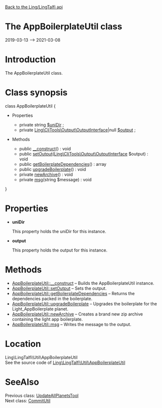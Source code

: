 [Back to the Ling/LingTalfi api](https://github.com/lingtalfi/LingTalfi/blob/master/doc/api/Ling/LingTalfi.md)



The AppBoilerplateUtil class
================
2019-03-13 --> 2021-03-08






Introduction
============

The AppBoilerplateUtil class.



Class synopsis
==============


class <span class="pl-k">AppBoilerplateUtil</span>  {

- Properties
    - private string [$uniDir](#property-uniDir) ;
    - private [Ling\CliTools\Output\OutputInterface](https://github.com/lingtalfi/CliTools/blob/master/doc/api/Ling/CliTools/Output/OutputInterface.md)|null [$output](#property-output) ;

- Methods
    - public [__construct](https://github.com/lingtalfi/LingTalfi/blob/master/doc/api/Ling/LingTalfi/Util/AppBoilerplateUtil/__construct.md)() : void
    - public [setOutput](https://github.com/lingtalfi/LingTalfi/blob/master/doc/api/Ling/LingTalfi/Util/AppBoilerplateUtil/setOutput.md)([Ling\CliTools\Output\OutputInterface](https://github.com/lingtalfi/CliTools/blob/master/doc/api/Ling/CliTools/Output/OutputInterface.md) $output) : void
    - public [getBoilerplateDependencies](https://github.com/lingtalfi/LingTalfi/blob/master/doc/api/Ling/LingTalfi/Util/AppBoilerplateUtil/getBoilerplateDependencies.md)() : array
    - public [upgradeBoilerplate](https://github.com/lingtalfi/LingTalfi/blob/master/doc/api/Ling/LingTalfi/Util/AppBoilerplateUtil/upgradeBoilerplate.md)() : void
    - private [newArchive](https://github.com/lingtalfi/LingTalfi/blob/master/doc/api/Ling/LingTalfi/Util/AppBoilerplateUtil/newArchive.md)() : void
    - private [msg](https://github.com/lingtalfi/LingTalfi/blob/master/doc/api/Ling/LingTalfi/Util/AppBoilerplateUtil/msg.md)(string $message) : void

}




Properties
=============

- <span id="property-uniDir"><b>uniDir</b></span>

    This property holds the uniDir for this instance.
    
    

- <span id="property-output"><b>output</b></span>

    This property holds the output for this instance.
    
    



Methods
==============

- [AppBoilerplateUtil::__construct](https://github.com/lingtalfi/LingTalfi/blob/master/doc/api/Ling/LingTalfi/Util/AppBoilerplateUtil/__construct.md) &ndash; Builds the AppBoilerplateUtil instance.
- [AppBoilerplateUtil::setOutput](https://github.com/lingtalfi/LingTalfi/blob/master/doc/api/Ling/LingTalfi/Util/AppBoilerplateUtil/setOutput.md) &ndash; Sets the output.
- [AppBoilerplateUtil::getBoilerplateDependencies](https://github.com/lingtalfi/LingTalfi/blob/master/doc/api/Ling/LingTalfi/Util/AppBoilerplateUtil/getBoilerplateDependencies.md) &ndash; Returns the dependencies packed in the boilerplate.
- [AppBoilerplateUtil::upgradeBoilerplate](https://github.com/lingtalfi/LingTalfi/blob/master/doc/api/Ling/LingTalfi/Util/AppBoilerplateUtil/upgradeBoilerplate.md) &ndash; Upgrades the boilerplate for the Light_AppBoilerplate planet.
- [AppBoilerplateUtil::newArchive](https://github.com/lingtalfi/LingTalfi/blob/master/doc/api/Ling/LingTalfi/Util/AppBoilerplateUtil/newArchive.md) &ndash; Creates a brand new zip archive containing the light app boilerplate.
- [AppBoilerplateUtil::msg](https://github.com/lingtalfi/LingTalfi/blob/master/doc/api/Ling/LingTalfi/Util/AppBoilerplateUtil/msg.md) &ndash; Writes the message to the output.





Location
=============
Ling\LingTalfi\Util\AppBoilerplateUtil<br>
See the source code of [Ling\LingTalfi\Util\AppBoilerplateUtil](https://github.com/lingtalfi/LingTalfi/blob/master/Util/AppBoilerplateUtil.php)



SeeAlso
==============
Previous class: [UpdateAllPlanetsTool](https://github.com/lingtalfi/LingTalfi/blob/master/doc/api/Ling/LingTalfi/Tools/UpdateAllPlanetsTool.md)<br>Next class: [CommitUtil](https://github.com/lingtalfi/LingTalfi/blob/master/doc/api/Ling/LingTalfi/Util/CommitUtil.md)<br>
